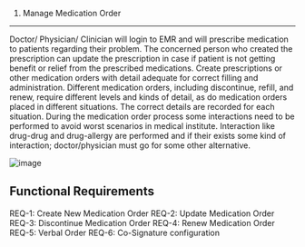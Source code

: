 1. Manage Medication Order
---------------

Doctor/ Physician/ Clinician will login to EMR and will prescribe medication to patients regarding their problem. The concerned person who created the prescription can update the prescription in case if patient is not getting benefit or relief from the prescribed medications. Create prescriptions or other medication orders with detail adequate for correct filling and administration. Different medication orders, including discontinue, refill, and renew, require different levels and kinds of detail, as do medication orders placed in different situations. The correct details are recorded for each situation. During the medication order process some interactions need to be performed to avoid worst scenarios in medical institute. Interaction like drug-drug and drug-allergy are performed and if their exists some kind of interaction; doctor/physician must go for some other alternative.

![image](https://f.cloud.github.com/assets/4283040/1243500/4386bf6a-2a6b-11e3-9412-3d96316fb8fe.png)

Functional Requirements
---------------
REQ-1:    Create New Medication Order
REQ-2:    Update Medication Order
REQ-3:    Discontinue Medication Order 
REQ-4:    Renew Medication Order
REQ-5:    Verbal Order
REQ-6:    Co-Signature configuration
